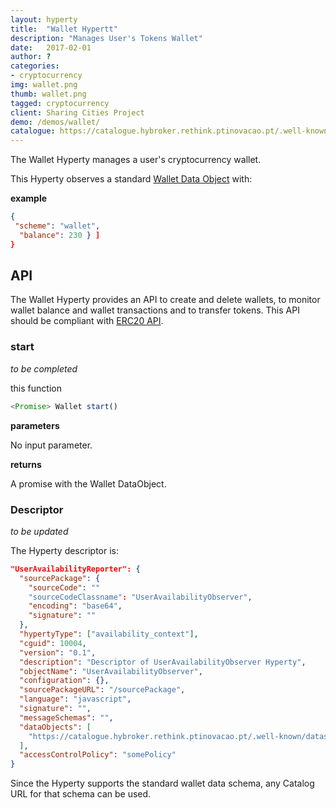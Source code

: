 ```yaml
---
layout: hyperty
title:  "Wallet Hypertt"
description: "Manages User's Tokens Wallet"
date:   2017-02-01
author: ?
categories:
- cryptocurrency
img: wallet.png
thumb: wallet.png
tagged: cryptocurrency
client: Sharing Cities Project
demo: /demos/wallet/
catalogue: https://catalogue.hybroker.rethink.ptinovacao.pt/.well-known/hyperty/Wallet
---
```


The Wallet Hyperty manages a user's cryptocurrency wallet.

This Hyperty observes a standard [Wallet Data Object](https://github.com/reTHINK-project/specs/tree/master/datamodel/data-objects/wallet) with:

**example**

```json
{
 "scheme": "wallet",
  "balance": 230 } ]
}
```

## API

The Wallet Hyperty provides an API to create and delete wallets, to monitor wallet balance and wallet transactions and to transfer tokens. This API should be compliant with [ERC20 API](https://theethereum.wiki/w/index.php/ERC20_Token_Standard).

### start

*to be completed*

this function

```javascript
<Promise> Wallet start()
```

**parameters**

No input parameter.

**returns**

A promise with the Wallet DataObject.

### Descriptor

*to be updated*

The Hyperty descriptor is:

```json
"UserAvailabilityReporter": {
  "sourcePackage": {
    "sourceCode": ""
    "sourceCodeClassname": "UserAvailabilityObserver",
    "encoding": "base64",
    "signature": ""
  },
  "hypertyType": ["availability_context"],
  "cguid": 10004,
  "version": "0.1",
  "description": "Descriptor of UserAvailabilityObserver Hyperty",
  "objectName": "UserAvailabilityObserver",
  "configuration": {},
  "sourcePackageURL": "/sourcePackage",
  "language": "javascript",
  "signature": "",
  "messageSchemas": "",
  "dataObjects": [
    "https://catalogue.hybroker.rethink.ptinovacao.pt/.well-known/dataschema/Context"
  ],
  "accessControlPolicy": "somePolicy"
}
```

Since the Hyperty supports the standard wallet data schema, any Catalog URL for that schema can be used.

